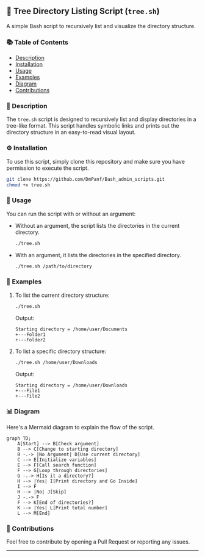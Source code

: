 ## 🌳 Tree Directory Listing Script (`tree.sh`)

A simple Bash script to recursively list and visualize the directory structure.

### 📚 Table of Contents

- [Description](#description)
- [Installation](#installation)
- [Usage](#usage)
- [Examples](#examples)
- [Diagram](#diagram)
- [Contributions](#contributions)

### 📜 Description

The `tree.sh` script is designed to recursively list and display directories in a tree-like format. This script handles symbolic links and prints out the directory structure in an easy-to-read visual layout.

### ⚙️ Installation

To use this script, simply clone this repository and make sure you have permission to execute the script.

```bash
git clone https://github.com/DmPanf/Bash_admin_scripts.git
chmod +x tree.sh
```

### 🚀 Usage

You can run the script with or without an argument:

- Without an argument, the script lists the directories in the current directory.
  
  ```bash
  ./tree.sh
  ```
  
- With an argument, it lists the directories in the specified directory.
  
  ```bash
  ./tree.sh /path/to/directory
  ```

### 📝 Examples

1. To list the current directory structure:

    ```bash
    ./tree.sh
    ```

    Output:

    ```
    Starting directory = /home/user/Documents
    +---Folder1
    +---Folder2
    ```

2. To list a specific directory structure:

    ```bash
    ./tree.sh /home/user/Downloads
    ```

    Output:

    ```
    Starting directory = /home/user/Downloads
    +---File1
    +---File2
    ```

### 📊 Diagram

Here's a Mermaid diagram to explain the flow of the script.

```mermaid
graph TD;
    A[Start] --> B[Check argument]
    B --> C[Change to starting directory]
    B -.-> |No Argument| D[Use current directory]
    C --> E[Initialize variables]
    E --> F[Call search function]
    F --> G[Loop through directories]
    G -.-> H[Is it a directory?]
    H --> |Yes| I[Print directory and Go Inside]
    I --> F
    H --> |No| J[Skip]
    J -.-> F
    F --> K[End of directories?]
    K --> |Yes| L[Print total number]
    L --> M[End]
```

### 👥 Contributions

Feel free to contribute by opening a Pull Request or reporting any issues.

---
